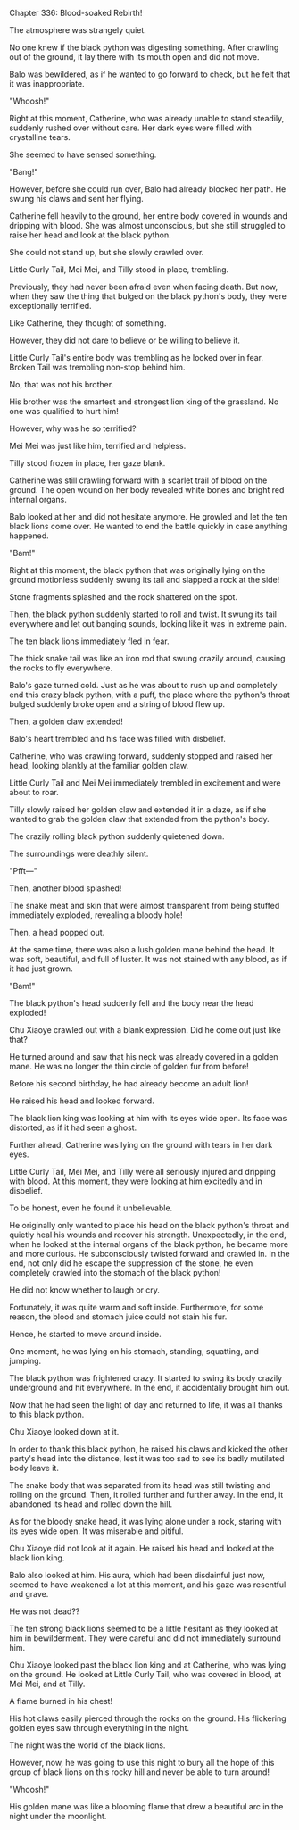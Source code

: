 Chapter 336: Blood-soaked Rebirth\!

The atmosphere was strangely quiet.

No one knew if the black python was digesting something. After crawling out of the ground, it lay there with its mouth open and did not move.

Balo was bewildered, as if he wanted to go forward to check, but he felt that it was inappropriate.

"Whoosh\!"

Right at this moment, Catherine, who was already unable to stand steadily, suddenly rushed over without care. Her dark eyes were filled with crystalline tears.

She seemed to have sensed something.

"Bang\!"

However, before she could run over, Balo had already blocked her path. He swung his claws and sent her flying.

Catherine fell heavily to the ground, her entire body covered in wounds and dripping with blood. She was almost unconscious, but she still struggled to raise her head and look at the black python.

She could not stand up, but she slowly crawled over.

Little Curly Tail, Mei Mei, and Tilly stood in place, trembling.

Previously, they had never been afraid even when facing death. But now, when they saw the thing that bulged on the black python's body, they were exceptionally terrified.

Like Catherine, they thought of something.

However, they did not dare to believe or be willing to believe it.

Little Curly Tail's entire body was trembling as he looked over in fear. Broken Tail was trembling non-stop behind him.

No, that was not his brother.

His brother was the smartest and strongest lion king of the grassland. No one was qualified to hurt him\!

However, why was he so terrified?

Mei Mei was just like him, terrified and helpless.

Tilly stood frozen in place, her gaze blank.

Catherine was still crawling forward with a scarlet trail of blood on the ground. The open wound on her body revealed white bones and bright red internal organs.

Balo looked at her and did not hesitate anymore. He growled and let the ten black lions come over. He wanted to end the battle quickly in case anything happened.

"Bam\!"

Right at this moment, the black python that was originally lying on the ground motionless suddenly swung its tail and slapped a rock at the side\!

Stone fragments splashed and the rock shattered on the spot.

Then, the black python suddenly started to roll and twist. It swung its tail everywhere and let out banging sounds, looking like it was in extreme pain.

The ten black lions immediately fled in fear.

The thick snake tail was like an iron rod that swung crazily around, causing the rocks to fly everywhere.

Balo's gaze turned cold. Just as he was about to rush up and completely end this crazy black python, with a puff, the place where the python's throat bulged suddenly broke open and a string of blood flew up.

Then, a golden claw extended\!

Balo's heart trembled and his face was filled with disbelief.

Catherine, who was crawling forward, suddenly stopped and raised her head, looking blankly at the familiar golden claw.

Little Curly Tail and Mei Mei immediately trembled in excitement and were about to roar.

Tilly slowly raised her golden claw and extended it in a daze, as if she wanted to grab the golden claw that extended from the python's body.

The crazily rolling black python suddenly quietened down.

The surroundings were deathly silent.

"Pfft—"

Then, another blood splashed\!

The snake meat and skin that were almost transparent from being stuffed immediately exploded, revealing a bloody hole\!

Then, a head popped out.

At the same time, there was also a lush golden mane behind the head. It was soft, beautiful, and full of luster. It was not stained with any blood, as if it had just grown.

"Bam\!"

The black python's head suddenly fell and the body near the head exploded\!

Chu Xiaoye crawled out with a blank expression. Did he come out just like that?

He turned around and saw that his neck was already covered in a golden mane. He was no longer the thin circle of golden fur from before\!

Before his second birthday, he had already become an adult lion\!

He raised his head and looked forward.

The black lion king was looking at him with its eyes wide open. Its face was distorted, as if it had seen a ghost.

Further ahead, Catherine was lying on the ground with tears in her dark eyes.

Little Curly Tail, Mei Mei, and Tilly were all seriously injured and dripping with blood. At this moment, they were looking at him excitedly and in disbelief.

To be honest, even he found it unbelievable.

He originally only wanted to place his head on the black python's throat and quietly heal his wounds and recover his strength. Unexpectedly, in the end, when he looked at the internal organs of the black python, he became more and more curious. He subconsciously twisted forward and crawled in. In the end, not only did he escape the suppression of the stone, he even completely crawled into the stomach of the black python\!

He did not know whether to laugh or cry.

Fortunately, it was quite warm and soft inside. Furthermore, for some reason, the blood and stomach juice could not stain his fur.

Hence, he started to move around inside.

One moment, he was lying on his stomach, standing, squatting, and jumping.

The black python was frightened crazy. It started to swing its body crazily underground and hit everywhere. In the end, it accidentally brought him out.

Now that he had seen the light of day and returned to life, it was all thanks to this black python.

Chu Xiaoye looked down at it.

In order to thank this black python, he raised his claws and kicked the other party's head into the distance, lest it was too sad to see its badly mutilated body leave it.

The snake body that was separated from its head was still twisting and rolling on the ground. Then, it rolled further and further away. In the end, it abandoned its head and rolled down the hill.

As for the bloody snake head, it was lying alone under a rock, staring with its eyes wide open. It was miserable and pitiful.

Chu Xiaoye did not look at it again. He raised his head and looked at the black lion king.

Balo also looked at him. His aura, which had been disdainful just now, seemed to have weakened a lot at this moment, and his gaze was resentful and grave.

He was not dead??

The ten strong black lions seemed to be a little hesitant as they looked at him in bewilderment. They were careful and did not immediately surround him.

Chu Xiaoye looked past the black lion king and at Catherine, who was lying on the ground. He looked at Little Curly Tail, who was covered in blood, at Mei Mei, and at Tilly.

A flame burned in his chest\!

His hot claws easily pierced through the rocks on the ground. His flickering golden eyes saw through everything in the night.

The night was the world of the black lions.

However, now, he was going to use this night to bury all the hope of this group of black lions on this rocky hill and never be able to turn around\!

"Whoosh\!"

His golden mane was like a blooming flame that drew a beautiful arc in the night under the moonlight.